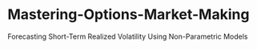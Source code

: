 # Mastering-Options-Market-Making
Forecasting Short-Term Realized Volatility Using Non-Parametric Models
